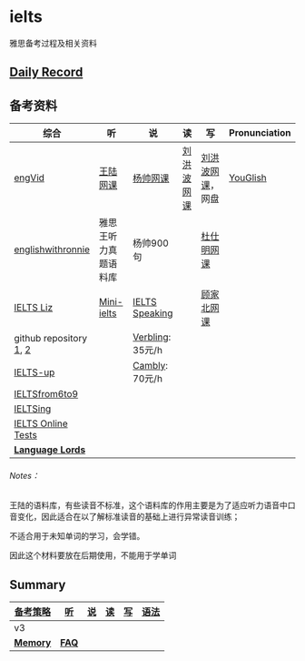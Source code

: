 # ielts

雅思备考过程及相关资料

## [Daily Record](record/daily/index.md)

## 备考资料

| 综合                                                         | 听                                                           | 说                                                           | 读                                                           | 写                                                           | Pronunciation                     |
| ------------------------------------------------------------ | ------------------------------------------------------------ | ------------------------------------------------------------ | ------------------------------------------------------------ | ------------------------------------------------------------ | --------------------------------- |
| [engVid](https://www.engvid.com/english-lessons/)            | [王陆网课](https://www.bilibili.com/video/BV1xG4y1N7pn?p=1&vd_source=b9d717895f96b446904b871f41330bb5) | [杨帅网课](https://www.bilibili.com/video/BV1aM4y1S7Jk/?spm_id_from=333.337.search-card.all.click&vd_source=b9d717895f96b446904b871f41330bb5) | [刘洪波网课](https://www.bilibili.com/video/BV1QM411w7r1?p=1&vd_source=b9d717895f96b446904b871f41330bb5) | [刘洪波网课](https://www.bilibili.com/video/BV15e411w7Nf/?spm_id_from=333.337.search-card.all.click&vd_source=b9d717895f96b446904b871f41330bb5)， 网盘 | [YouGlish](https://youglish.com/) |
| [englishwithronnie](https://englishwithronnie.com/home)      | 雅思王听力真题语料库                                         | 杨帅900句                                                    |                                                              | [杜仕明网课](https://www.bilibili.com/video/BV1X24y1p7oj/?spm_id_from=333.337.search-card.all.click&vd_source=b9d717895f96b446904b871f41330bb5) |                                   |
| [IELTS Liz](https://ieltsliz.com/ielts-speaking-free-lessons-essential-tips/) | [Mini-ielts](http://mini-ielts.com/)                         | [IELTS Speaking](https://www.ieltsspeaking.co.uk/ielts-holiday-vocabulary/) |                                                              | [顾家北网课](https://www.bilibili.com/video/BV1eM411w7Gk/?spm_id_from=333.337.search-card.all.click&vd_source=b9d717895f96b446904b871f41330bb5) |                                   |
| github repository [1](https://github.com/ucatal/awesome-ielts), [2](https://github.com/shah0150/awesome-IELTS) |                                                              | [Verbling](https://www.verbling.com/): 35元/h                |                                                              |                                                              |                                   |
| [IELTS-up](https://ielts-up.com/index.html)                  |                                                              | [Cambly](https://www.cambly.com/): 70元/h                    |                                                              |                                                              |                                   |
| [IELTSfrom6to9](https://ielts69.com/)                        |                                                              |                                                              |                                                              |                                                              |                                   |
| [IELTSing](https://ieltsing.com/)                            |                                                              |                                                              |                                                              |                                                              |                                   |
| [IELTS Online Tests](https://ieltsonlinetests.com/)          |                                                              |                                                              |                                                              |                                                              |                                   |
| **[Language Lords](https://www.youtube.com/@languagelords)** |                                                              |                                                              |                                                              |                                                              |                                   |

###### Notes：

王陆的语料库，有些读音不标准，这个语料库的作用主要是为了适应听力语音中口音变化，因此适合在以了解标准读音的基础上进行异常读音训练；

不适合用于未知单词的学习，会学错。

因此这个材料要放在后期使用，不能用于学单词

## Summary

| [备考策略](record/summary/strategy.md) | [听](record/summary/listening.md) | [说](record/summary/speaking.md) | [读](record/summary/reading.md) | [写](record/summary/writing.md) | [语法](record/summary/grammar.md) |
| -------------------------------------- | --------------------------------- | -------------------------------- | ------------------------------- | ------------------------------- | --------------------------------- |
| v3                                     |                                   |                                  |                                 |                                 |                                   |
| [**Memory**](record/summary/memory.md) | **[FAQ](record/summary/FAQ.md)**  |                                  |                                 |                                 |                                   |

